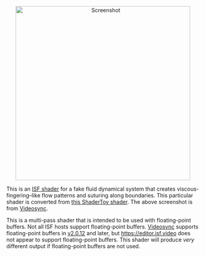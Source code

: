 <p align="center">
  <img width="456" alt="Screenshot" src="https://github.com/user-attachments/assets/50fb007e-046c-4f3b-9299-ac2ed7101d3b" />
</p>

This is an [ISF shader](https://isf.video) for a fake fluid dynamical system
that creates viscous-fingering–like flow patterns and suturing along boundaries.
This particular shader is converted from
[this ShaderToy shader](https://www.shadertoy.com/view/XddSRX). The above
screenshot is from [Videosync](https://videosync.showsync.com).

This is a multi-pass shader that is intended to be used with floating-point
buffers. Not all ISF hosts support floating-point buffers.
[Videosync](https://videosync.showsync.com/download) supports floating-point
buffers in
[v2.0.12](https://support.showsync.com/release-notes/videosync/2.0#2012) and
later, but https://editor.isf.video does not appear to support floating-point
buffers. This shader will produce *very* different output if floating-point
buffers are not used.
